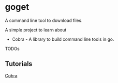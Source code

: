 # goget

A command line tool to download files.

A simple project to learn about
-  Cobra - A library to build command line tools in go.

TODOs

## Tutorials
[Cobra](https://www.linode.com/docs/guides/using-cobra/)
